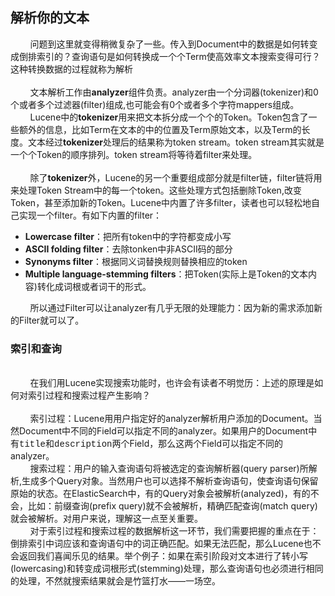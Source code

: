 ## 解析你的文本

<div>&nbsp;&nbsp;&nbsp;&nbsp;&nbsp;&nbsp;&nbsp;&nbsp;问题到这里就变得稍微复杂了一些。传入到Document中的数据是如何转变成倒排索引的？查询语句是如何转换成一个个Term使高效率文本搜索变得可行？这种转换数据的过程就称为解析</div>
<br/>
<div>&nbsp;&nbsp;&nbsp;&nbsp;&nbsp;&nbsp;&nbsp;&nbsp;文本解析工作由<b>analyzer</b>组件负责。analyzer由一个分词器(tokenizer)和0个或者多个过滤器(filter)组成,也可能会有0个或者多个字符mappers组成。</div>
<div>&nbsp;&nbsp;&nbsp;&nbsp;&nbsp;&nbsp;&nbsp;&nbsp;Lucene中的<b>tokenizer</b>用来把文本拆分成一个个的Token。Token包含了一些额外的信息，比如Term在文本的中的位置及Term原始文本，以及Term的长度。文本经过<b>tokenizer</b>处理后的结果称为token stream。token stream其实就是一个个Token的顺序排列。token stream将等待着filter来处理。</div>
<br/>
<div>&nbsp;&nbsp;&nbsp;&nbsp;&nbsp;&nbsp;&nbsp;&nbsp;除了<b>tokenizer</b>外，Lucene的另一个重要组成部分就是filter链，filter链将用来处理Token Stream中的每一个token。这些处理方式包括删除Token,改变Token，甚至添加新的Token。Lucene中内置了许多filter，读者也可以轻松地自己实现一个filter。有如下内置的filter：
<ul>
<li><b>Lowercase filter</b>：把所有token中的字符都变成小写</li>
<li><b>ASCII folding filter</b>：去除tonken中非ASCII码的部分</li>
<li><b>Synonyms filter</b>：根据同义词替换规则替换相应的token</li>
<li><b>Multiple language-stemming filters</b>：把Token(实际上是Token的文本内容)转化成词根或者词干的形式。</li>
</ul>
</div>
<div>&nbsp;&nbsp;&nbsp;&nbsp;&nbsp;&nbsp;&nbsp;&nbsp;所以通过Filter可以让analyzer有几乎无限的处理能力：因为新的需求添加新的Filter就可以了。</div>

### 索引和查询

<br/>
<div>&nbsp;&nbsp;&nbsp;&nbsp;&nbsp;&nbsp;&nbsp;&nbsp;在我们用Lucene实现搜索功能时，也许会有读者不明觉历：上述的原理是如何对索引过程和搜索过程产生影响？</div>
<br/>
<div>&nbsp;&nbsp;&nbsp;&nbsp;&nbsp;&nbsp;&nbsp;&nbsp;索引过程：Lucene用用户指定好的analyzer解析用户添加的Document。当然Document中不同的Field可以指定不同的analyzer。如果用户的Document中有<span style="font-family:COURIER">title</span>和<span style="font-family:COURIER">description</span>两个Field，那么这两个Field可以指定不同的analyzer。</div>
<div>&nbsp;&nbsp;&nbsp;&nbsp;&nbsp;&nbsp;&nbsp;&nbsp;搜索过程：用户的输入查询语句将被选定的查询解析器(query parser)所解析,生成多个Query对象。当然用户也可以选择不解析查询语句，使查询语句保留原始的状态。在ElasticSearch中，有的Query对象会被解析(analyzed)，有的不会，比如：前缀查询(prefix query)就不会被解析，精确匹配查询(match query)就会被解析。对用户来说，理解这一点至关重要。</div>
<div>&nbsp;&nbsp;&nbsp;&nbsp;&nbsp;&nbsp;&nbsp;&nbsp;对于索引过程和搜索过程的数据解析这一环节，我们需要把握的重点在于：倒排索引中词应该和查询语句中的词正确匹配。如果无法匹配，那么Lucene也不会返回我们喜闻乐见的结果。举个例子：如果在索引阶段对文本进行了转小写(lowercasing)和转变成词根形式(stemming)处理，那么查询语句也必须进行相同的处理，不然就搜索结果就会是竹篮打水——一场空。</div>


